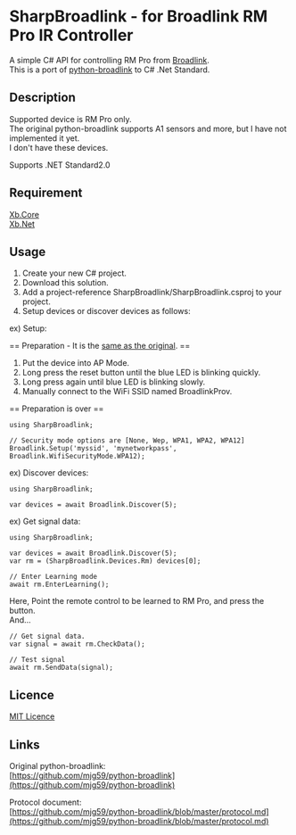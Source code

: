 SharpBroadlink - for Broadlink RM Pro IR Controller
====

A simple C# API for controlling RM Pro from [Broadlink](http://www.ibroadlink.com/rm/).  
This is a port of [python-broadlink](https://github.com/mjg59/python-broadlink) to C# .Net Standard.  

## Description

Supported device is RM Pro only.  
The original python-broadlink supports A1 sensors and more, but I have not implemented it yet.  
I don't have these devices.  

Supports .NET Standard2.0

## Requirement
[Xb.Core](https://www.nuget.org/packages/Xb.Core/)  
[Xb.Net](https://github.com/ume05rw/Xb.Net/)  

## Usage
1. Create your new C# project.
2. Download this solution.
3. Add a project-reference SharpBroadlink/SharpBroadlink.csproj to your project.
4. Setup devices or discover devices as follows:


ex) Setup:  

== Preparation - It is the [same as the original](https://github.com/mjg59/python-broadlink). ==  

1. Put the device into AP Mode.  
2. Long press the reset button until the blue LED is blinking quickly.  
3. Long press again until blue LED is blinking slowly.  
4. Manually connect to the WiFi SSID named BroadlinkProv.  

== Preparation is over ==

    using SharpBroadlink;
     
    // Security mode options are [None, Wep, WPA1, WPA2, WPA12]    
    Broadlink.Setup('myssid', 'mynetworkpass', Broadlink.WifiSecurityMode.WPA12);


ex) Discover devices:  


    using SharpBroadlink;
     
    var devices = await Broadlink.Discover(5);


ex) Get signal data:


    using SharpBroadlink;
     
    var devices = await Broadlink.Discover(5);
    var rm = (SharpBroadlink.Devices.Rm) devices[0];
     
    // Enter Learning mode
    await rm.EnterLearning();


Here, Point the remote control to be learned to RM Pro, and press the button.  
And...  


    // Get signal data.
    var signal = await rm.CheckData();
     
    // Test signal
    await rm.SendData(signal);


## Licence

[MIT Licence](https://github.com/ume05rw/SharpBroadlink/blob/master/LICENSE)

## Links

Original python-broadlink:  
[https://github.com/mjg59/python-broadlink](https://github.com/mjg59/python-broadlink)  
  
Protocol document:  
[https://github.com/mjg59/python-broadlink/blob/master/protocol.md](https://github.com/mjg59/python-broadlink/blob/master/protocol.md)  
